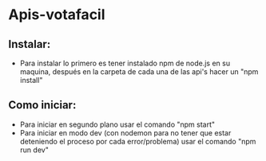 # Apis-votafacil
## Instalar:
- Para instalar lo primero es tener instalado npm de node.js en su maquina, después en la carpeta de cada una de las api's hacer un "npm install" 
## Como iniciar:
- Para iniciar en segundo plano usar el comando "npm start"
- Para iniciar en modo dev (con nodemon para no tener que estar deteniendo el proceso por cada error/problema) usar el comando "npm run dev"
